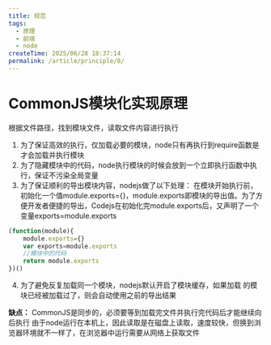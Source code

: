 ```yaml
---
title: 规范
tags:
  - 原理
  - 前端
  - node
createTime: 2025/06/28 18:37:14
permalink: /article/principle/8/
---
```

# CommonJS模块化实现原理
根据文件路径，找到模块文件，读取文件内容进行执行
1. 为了保证高效的执行，仅加载必要的模块，node只有再执行到require函数是才会加载并执行模块
2. 为了隐藏模块中的代码，node执行模块的时候会放到一个立即执行函数中执行，保证不污染全局变量
3. 为了保证顺利的导出模块内容，nodejs做了以下处理：
在模块开始执行前，初始化一个值module.exports={}，module.exports即模块的导出值。为了方便开发者便捷的导出，Codejs在初始化完module.exports后，又声明了一个变量exports=module.exports
```js
(function(module){
	module.exports={}
	var exports=module.exports
	//模块中的代码
	return module.exports
})()
```
4. 为了避免反复加载同一个模块，nodejs默认开启了模块缓存，如果加载
的模块已经被加载过了，则会自动使用之前的导出结果

**缺点：**
CommonJS是同步的，必须要等到加载完文件并执行完代码后才能继续向后执行
由于node运行在本机上，因此读取是在磁盘上读取，速度较快，但换到浏览器环境就不一样了，在浏览器中运行需要从网络上获取文件
